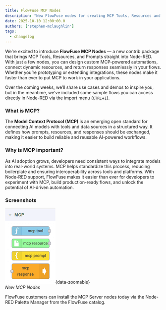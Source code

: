 ```yaml
---
title: FlowFuse MCP Nodes
description: "New FlowFuse nodes for creating MCP Tools, Resources and Prompts"
date: 2025-10-10 12:00:00.0
authors: ['stephen-mclaughlin']
tags:
  - changelog
---
```


We’re excited to introduce **FlowFuse MCP Nodes** — a new contrib package that brings MCP Tools, Resources, and Prompts straight into Node-RED. With just a few nodes, you can design custom MCP-powered automations, connect dynamic resources, and return responses seamlessly in your flows. Whether you’re prototyping or extending integrations, these nodes make it faster than ever to put MCP to work in your applications.

Over the coming weeks, we’ll share use cases and demos to inspire you, but in the meantime, we’ve included some sample flows you can access directly in Node-RED via the import menu (`CTRL`+`I`).

### What is MCP?

The **Model Context Protocol (MCP)** is an emerging open standard for connecting AI models with tools and data sources in a structured way. It defines how prompts, resources, and responses should be exchanged, making it easier to build reliable and reusable AI-powered workflows.

### Why is MCP important?

As AI adoption grows, developers need consistent ways to integrate models into real-world systems. MCP helps standardize this process, reducing boilerplate and ensuring interoperability across tools and platforms. With Node-RED support, FlowFuse makes it easier than ever for developers to experiment with MCP, build production-ready flows, and unlock the potential of AI-driven automation.

### Screenshots

![New MCP Nodes](./images/mcp-nodes.png){data-zoomable}  
_New MCP Nodes_

FlowFuse customers can install the MCP Server nodes today via the Node-RED Palette Manager from the FlowFuse catalog.

